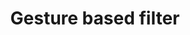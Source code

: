---
title: Gesture based filter
layout: design-pattern
category: Search, sort and filter
permalink: ui-patterns/search-sort-and-filter/gesture-based-filter/
design-pattern-type: mobile
design-pattern-video: true

what: >
 Pinch, zoom, and pan gestures can be used to filter results whose relevance is dependent on location, such as on a map, chart, or graph. Used only for touch-based devices.

why: >
 You need to provide a zooming interaction to show a view of a certain area in a dynamic environment.

do: >
 * Consider combining it with other filtering options, since location may be only one of the user's criteria.

 * Give enough area to complete the action.

dont: >
 * Support navigation, it just filters.

 * It is not recommended to combine with scroll.

tags: >
 Swipe, flick, action, gesture, translation, page.

---